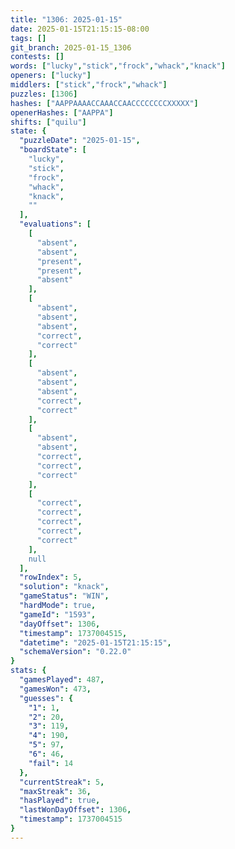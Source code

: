 ```yaml
---
title: "1306: 2025-01-15"
date: 2025-01-15T21:15:15-08:00
tags: []
git_branch: 2025-01-15_1306
contests: []
words: ["lucky","stick","frock","whack","knack"]
openers: ["lucky"]
middlers: ["stick","frock","whack"]
puzzles: [1306]
hashes: ["AAPPAAAACCAAACCAACCCCCCCCXXXXX"]
openerHashes: ["AAPPA"]
shifts: ["quilu"]
state: {
  "puzzleDate": "2025-01-15",
  "boardState": [
    "lucky",
    "stick",
    "frock",
    "whack",
    "knack",
    ""
  ],
  "evaluations": [
    [
      "absent",
      "absent",
      "present",
      "present",
      "absent"
    ],
    [
      "absent",
      "absent",
      "absent",
      "correct",
      "correct"
    ],
    [
      "absent",
      "absent",
      "absent",
      "correct",
      "correct"
    ],
    [
      "absent",
      "absent",
      "correct",
      "correct",
      "correct"
    ],
    [
      "correct",
      "correct",
      "correct",
      "correct",
      "correct"
    ],
    null
  ],
  "rowIndex": 5,
  "solution": "knack",
  "gameStatus": "WIN",
  "hardMode": true,
  "gameId": "1593",
  "dayOffset": 1306,
  "timestamp": 1737004515,
  "datetime": "2025-01-15T21:15:15",
  "schemaVersion": "0.22.0"
}
stats: {
  "gamesPlayed": 487,
  "gamesWon": 473,
  "guesses": {
    "1": 1,
    "2": 20,
    "3": 119,
    "4": 190,
    "5": 97,
    "6": 46,
    "fail": 14
  },
  "currentStreak": 5,
  "maxStreak": 36,
  "hasPlayed": true,
  "lastWonDayOffset": 1306,
  "timestamp": 1737004515
}
---
```

<!-- more -->
